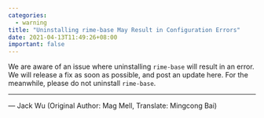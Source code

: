 ```yaml
---
categories:
  - warning
title: "Uninstalling rime-base May Result in Configuration Errors"
date: 2021-04-13T11:49:26+08:00
important: false
---
```


We are aware of an issue where uninstalling `rime-base` will result in an error.
We will release a fix as soon as possible, and post an update here.
For the meanwhile, please do not uninstall `rime-base`.

---

— Jack Wu (Original Author: Mag Mell, Translate: Mingcong Bai)
